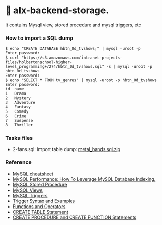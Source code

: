 # 📖 alx-backend-storage.
It contains Mysql view, stored procedure and mysql triggers, etc

### How to import a SQL dump
```
$ echo "CREATE DATABASE hbtn_0d_tvshows;" | mysql -uroot -p
Enter password: 
$ curl "https://s3.amazonaws.com/intranet-projects-files/holbertonschool-higher-level_programming+/274/hbtn_0d_tvshows.sql" -s | mysql -uroot -p hbtn_0d_tvshows
Enter password: 
$ echo "SELECT * FROM tv_genres" | mysql -uroot -p hbtn_0d_tvshows
Enter password: 
id  name
1   Drama
2   Mystery
3   Adventure
4   Fantasy
5   Comedy
6   Crime
7   Suspense
8   Thriller
```
### Tasks files
- 2-fans.sql: Import table dump: [metal_bands.sql.zip](https://github.com/faustine-van/alx-backend-storage/blob/master/0x00-MySQL_Advanced/dump_sql_files/metal_bands.sql)
### Reference

- [MySQL cheatsheet](https://devhints.io/mysql?utm_campaign=ALX%20-%202023%20-%20SE%20Cohort%2013&utm_medium=email&_hsmi=81332650&_hsenc=p2ANqtz--BHD76ZQc9Rx9p3knO0x8PSKxVHSFpxWD1lXgScRTzZuTQ0qbDIPsD710X4CaIMxMl4K3MnfvEw0Chl8jZ6YNVLCMeVF0O_lXDA_DdQ5svkEnbBJM&utm_content=81332650&utm_source=hs_email)
- [MySQL Performance: How To Leverage MySQL Database Indexing.](https://www.liquidweb.com/kb/mysql-optimization-how-to-leverage-mysql-database-indexing/?utm_campaign=ALX%20-%202023%20-%20SE%20Cohort%2013&utm_medium=email&_hsmi=81332650&_hsenc=p2ANqtz-8iHaGRBvYtRET1JHNU9BBuxvQvbj9L14xpr2kQzViaLIiTpi1flJvaDpnZSqIoGYEUwN4X2f0oQJkk_ld1ghCSY3zkPS5LFsgijz2Fg5NjsQTDeCU&utm_content=81332650&utm_source=hs_email)
- [ MySQL Stored Procedure](https://www.w3resource.com/mysql/mysql-procedure.php?utm_campaign=ALX%20-%202023%20-%20SE%20Cohort%2013&utm_medium=email&_hsmi=81332650&_hsenc=p2ANqtz-9cSF7w5sFF2_wgMjlXvELtcHw8RuzM7ygMukt55nvsHCBdiBBy167WicwcR6FaryTQDNFWuL9ruBHTsQ48zrmLvg8tKvf3xG8NqKdZsgdAHgIyh7k&utm_content=81332650&utm_source=hs_email#google_vignette)
- [MySQL Views](https://www.w3resource.com/mysql/mysql-views.php?utm_campaign=ALX%20-%202023%20-%20SE%20Cohort%2013&utm_medium=email&_hsmi=81332650&_hsenc=p2ANqtz-_1XmezMoPiVNVqcHi_BVzIeARcsvvCsJdLT-sQ_URL5opIZY--DYYPj4gX5i75_UMrsFgBLoa0_QyITtiF2udEundjWksIKI7ge07SQCbVsJcJMXg&utm_content=81332650&utm_source=hs_email#google_vignette)
- [MySQL Triggers](https://www.w3resource.com/mysql/mysql-triggers.php#google_vignette)
- [Trigger Syntax and Examples](https://dev.mysql.com/doc/refman/5.7/en/trigger-syntax.html)
- [Functions and Operators](https://dev.mysql.com/doc/refman/5.7/en/functions.html)
- [CREATE TABLE Statement](https://dev.mysql.com/doc/refman/5.7/en/create-table.html)
- [CREATE PROCEDURE and CREATE FUNCTION Statements](https://dev.mysql.com/doc/refman/5.7/en/create-procedure.html)
